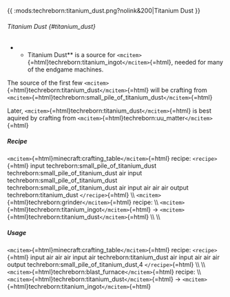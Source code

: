 {{ :mods:techreborn:titanium_dust.png?nolink&200\|Titanium Dust }}

###### Titanium Dust {#titanium_dust}

-   -   Titanium Dust\*\* is a source for
        `<mcitem>`{=html}techreborn:titanium_ingot`</mcitem>`{=html},
        needed for many of the endgame machines.

The source of the first few
`<mcitem>`{=html}techreborn:titanium_dust`</mcitem>`{=html} will be
crafting from
`<mcitem>`{=html}techreborn:small_pile_of_titanium_dust`</mcitem>`{=html}

Later, `<mcitem>`{=html}techreborn:titanium_dust`</mcitem>`{=html} is
best aquired by crafting from
`<mcitem>`{=html}techreborn:uu_matter`</mcitem>`{=html}

##### Recipe

`<mcitem>`{=html}minecraft:crafting_table`</mcitem>`{=html} recipe:
`<recipe>`{=html} input techreborn:small_pile_of_titanium_dust
techreborn:small_pile_of_titanium_dust air input
techreborn:small_pile_of_titanium_dust
techreborn:small_pile_of_titanium_dust air input air air air output
techreborn:titanium_dust `</recipe>`{=html} \\\\
`<mcitem>`{=html}techreborn:grinder`</mcitem>`{=html} recipe: \\\\
`<mcitem>`{=html}techreborn:titanium_ingot`</mcitem>`{=html} -\>
`<mcitem>`{=html}techreborn:titanium_dust`</mcitem>`{=html} \\\\ \\\\

##### Usage

`<mcitem>`{=html}minecraft:crafting_table`</mcitem>`{=html} recipe:
`<recipe>`{=html} input air air air input air techreborn:titanium_dust
air input air air air output techreborn:small_pile_of_titanium_dust,4
`</recipe>`{=html} \\\\ \\\\
`<mcitem>`{=html}techreborn:blast_furnace`</mcitem>`{=html} recipe: \\\\
`<mcitem>`{=html}techreborn:titanium_dust`</mcitem>`{=html} -\>
`<mcitem>`{=html}techreborn:titanium_ingot`</mcitem>`{=html}
